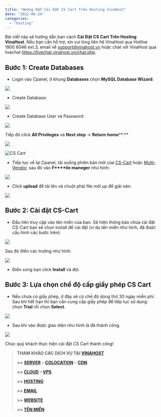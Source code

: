 ```yaml
---
title: "Hướng Dẫn Cài Đặt CS Cart Trên Hosting VinaHost"
date: "2022-09-24"
categories: 
  - "hosting"
---
```


Bài viết này sẽ hướng dẫn bạn cách **Cài Đặt CS Cart Trên Hosting VinaHost**. Nếu bạn cần hỗ trợ, xin vui lòng liên hệ VinaHost qua Hotline 1900 6046 ext.3, email về support@vinahost.vn hoặc chat với VinaHost qua livechat https://livechat.vinahost.vn/chat.php.

## **Bước 1:** **Create Databases**

- Login vào Cpanel, ở khung **Databases** chọn **MySQL Database Wizard**:

![](images/cai-dat-cs-cart-tren-hosting-vinahost-1.png)

- Create Database:

![](images/cai-dat-cs-cart-tren-hosting-vinahost-2.png)

- Create Database User và Password:

![](images/cai-dat-cs-cart-tren-hosting-vinahost-3.png)

Tiếp đó click **All Privileges** và **Next step** -> **Return** **home****:**

![](images/cai-dat-cs-cart-tren-hosting-vinahost-4.png)

![CS Cart](images/cai-dat-cs-cart-tren-hosting-vinahost-5.png)

- Tiếp tục về lại Cpanel, tải xuống phiên bản mới của [CS-Cart](https://www.cs-cart.com/download-cs-cart.html?_ga=2.91397852.773396006.1662428349-1881469698.1662428348) hoặc [Multi-Vendor](https://www.cs-cart.com/download-multivendor.html?_ga=2.147700593.773396006.1662428349-1881469698.1662428348), sau đó vào **F****ile maneger** như hình:

![](images/cai-dat-cs-cart-tren-hosting-vinahost-6.png)

- Click **upload** để tải lên và chuột phải file mới up để giải nén:

![](images/cai-dat-cs-cart-tren-hosting-vinahost-7.png)

## Bước 2: Cài đặt CS-Cart

- Đầu tiên truy cập vào tên miền của bạn. Sẽ hiện thông báo chưa cài đặt CS-Cart bạn sẽ chọn install để cài đặt (ví dụ tên miền như hình, đã được cấu hình các bước trên):

![](images/cai-dat-cs-cart-tren-hosting-vinahost-8.png)

Sau đó điền các trường như hình:

![](images/cai-dat-cs-cart-tren-hosting-vinahost-9.png)

- Điền xong bạn click **Install** và đợi.

## **Bước 3: Lựa chọn chế độ cấp giấy phép CS Cart**

- Nếu chưa có giấy phép, ở đây sẽ có chế độ dùng thử 30 ngày miễn phí. Sau khi hết hạn thì bạn cần cung cấp giấy phép để tiếp tục sử dụng: chọn **Trial** rồi chọn **Select**.

![](images/cai-dat-cs-cart-tren-hosting-vinahost-10.png)

- Sau khi vào được giao diện như hình là đã thành công.

![](images/cai-dat-cs-cart-tren-hosting-vinahost-11.png)

Chúc quý khách thực hiện cài đặt CS Cart thành công!

> **THAM KHẢO CÁC DỊCH VỤ TẠI [VINAHOST](https://vinahost.vn/)**
> 
> **\>>** [**SERVER**](https://vinahost.vn/thue-may-chu-rieng/) **–** [**COLOCATION**](https://vinahost.vn/colocation.html) – [**CDN**](https://vinahost.vn/dich-vu-cdn-chuyen-nghiep)
> 
> **\>> [CLOUD](https://vinahost.vn/cloud-server-gia-re/) – [VPS](https://vinahost.vn/vps-ssd-chuyen-nghiep/)**
> 
> **\>> [HOSTING](https://vinahost.vn/wordpress-hosting)**
> 
> **\>> [EMAIL](https://vinahost.vn/email-hosting)**
> 
> **\>> [WEBSITE](http://vinawebsite.vn/)**
> 
> **\>> [TÊN MIỀN](https://vinahost.vn/ten-mien-gia-re/)**
